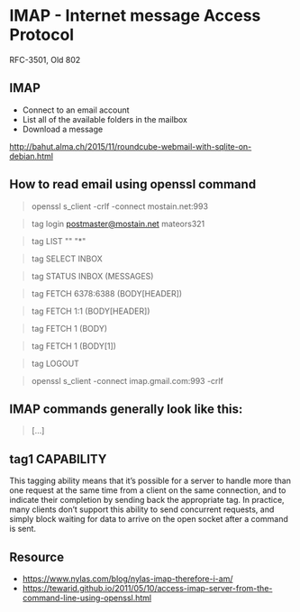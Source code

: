 # IMAP - Internet message Access Protocol
RFC-3501, Old 802

## IMAP
* Connect to an email account
* List all of the available folders in the mailbox
* Download a message


http://bahut.alma.ch/2015/11/roundcube-webmail-with-sqlite-on-debian.html

## How to read email using openssl command

> openssl s_client -crlf -connect mostain.net:993

> tag login postmaster@mostain.net mateors321

> tag LIST "" "*"

> tag SELECT INBOX

> tag STATUS INBOX (MESSAGES)

> tag FETCH 6378:6388 (BODY[HEADER])

> tag FETCH 1:1 (BODY[HEADER])

> tag FETCH 1 (BODY)

> tag FETCH 1 (BODY[1])

> tag LOGOUT

> openssl s_client -connect imap.gmail.com:993 -crlf 


## IMAP commands generally look like this:
> <tag> <command> [<arg1><arg2>…]

## tag1 CAPABILITY
This tagging ability means that it’s possible for a server to handle more than one request at the same time from a client on the same connection, and to indicate their completion by sending back the appropriate tag. In practice, many clients don’t support this ability to send concurrent requests, and simply block waiting for data to arrive on the open socket after a command is sent.

## Resource
* https://www.nylas.com/blog/nylas-imap-therefore-i-am/
* https://tewarid.github.io/2011/05/10/access-imap-server-from-the-command-line-using-openssl.html
